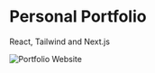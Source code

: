 # Personal Portfolio

React, Tailwind and Next.js 

![Portfolio Website](https://i.ibb.co/WgPMpts/image.png)
